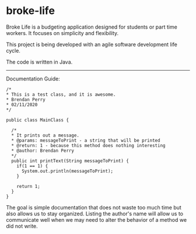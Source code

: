 # broke-life

Broke Life is a budgeting application designed for students or part time workers. It focuses on simplicity and flexibility. 

This project is being developed with an agile software development life cycle. 

The code is written in Java.

-----

Documentation Guide:

```
/*
* This is a test class, and it is awesome.
* Brendan Perry
* 02/11/2020
*/

public class MainClass {
  
  /*
  * It prints out a message.
  * @params: messageToPrint - a string that will be printed
  * @return: 1 - because this method does nothing interesting
  * @author: Brendan Perry
  */
  public int printText(String messageToPrint) {
    if(1 == 1) {
      System.out.println(messageToPrint);
    }
    
    return 1;
  }
}
```

The goal is simple documentation that does not waste too much time but also allows us to stay organized. Listing the author's name will allow us to communicate well when we may need to alter the behavior of a method we did not write. 
